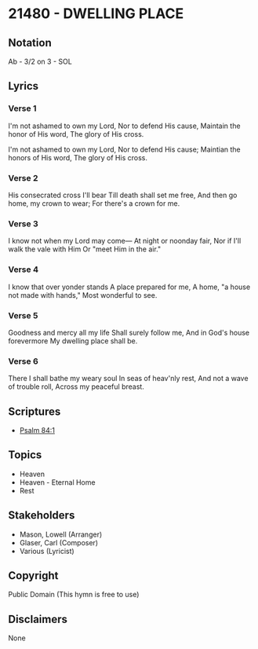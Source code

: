 # 21480 - DWELLING PLACE

## Notation

Ab - 3/2 on 3 - SOL

## Lyrics

### Verse 1

I'm not ashamed to own my Lord, Nor to defend His cause, Maintain the honor of His word, The glory of His cross.



















I'm not ashamed to own my Lord, Nor to defend His cause; Maintian the honors of His word, The glory of His cross.

### Verse 2

His consecrated cross I'll bear Till death shall set me free, And then go home, my crown to wear; For there's a crown for me.

### Verse 3

I know not when my Lord may come— At night or noonday fair, Nor if I'll walk the vale with Him Or "meet Him in the air."

### Verse 4

I know that over yonder stands A place prepared for me, A home, "a house not made with hands," Most wonderful to see.

### Verse 5

Goodness and mercy all my life Shall surely follow me, And in God's house forevermore My dwelling place shall be.

### Verse 6

There I shall bathe my weary soul In seas of heav'nly rest, And not a wave of trouble roll, Across my peaceful breast.


## Scriptures

- [Psalm 84:1](https://www.biblegateway.com/passage/?search=Psalm%2084%3A1)

## Topics

- Heaven
- Heaven - Eternal Home
- Rest

## Stakeholders

- Mason, Lowell (Arranger)
- Glaser, Carl (Composer)
- Various (Lyricist)

## Copyright

Public Domain
(This hymn is free to use)

## Disclaimers

None

